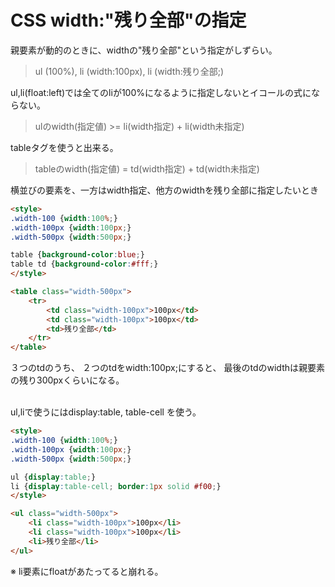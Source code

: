 CSS width:"残り全部"の指定
===

親要素が動的のときに、widthの"残り全部"という指定がしずらい。
> ul (100%), li (width:100px), li (width:残り全部;)


ul,li(float:left)では全てのliが100%になるように指定しないとイコールの式にならない。
> ulのwidth(指定値) >= li(width指定) + li(width未指定)

tableタグを使うと出来る。
> tableのwidth(指定値) = td(width指定) + td(width未指定)


横並びの要素を、一方はwidth指定、他方のwidthを残り全部に指定したいとき

``` html
<style>
.width-100 {width:100%;}
.width-100px {width:100px;}
.width-500px {width:500px;}

table {background-color:blue;}
table td {background-color:#fff;}
</style>

<table class="width-500px">
	<tr>
		<td class="width-100px">100px</td>
		<td class="width-100px">100px</td>
		<td>残り全部</td>
	</tr>
</table>
```

３つのtdのうち、
２つのtdをwidth:100px;にすると、
最後のtdのwidthは親要素の残り300pxくらいになる。

<br>
ul,liで使うにはdisplay:table, table-cell を使う。

``` html
<style>
.width-100 {width:100%;}
.width-100px {width:100px;}
.width-500px {width:500px;}

ul {display:table;}
li {display:table-cell; border:1px solid #f00;}
</style>

<ul class="width-500px">
	<li class="width-100px">100px</li>
	<li class="width-100px">100px</li>
	<li>残り全部</li>
</ul>
```

※ li要素にfloatがあたってると崩れる。



